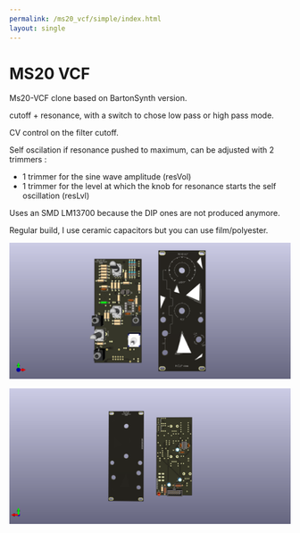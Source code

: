 ```yaml
---
permalink: /ms20_vcf/simple/index.html
layout: single
---
```


# MS20 VCF

Ms20-VCF clone based on BartonSynth version.

cutoff + resonance, with a switch to chose low pass or high pass mode.

CV control on the filter cutoff.

Self oscilation if resonance pushed to maximum, can be adjusted with 2 trimmers :

- 1 trimmer for the sine wave amplitude (resVol)
- 1 trimmer for the level at which the knob for resonance starts the self oscillation (resLvl)

Uses an SMD LM13700 because the DIP ones are not produced anymore.

Regular build, I use ceramic capacitors but you can use film/polyester.

![3D single MS20-VCF(front)](image/MS20-VCF-3D-front.png)

![3D single MS20-VCF(back)](image/MS20-VCF-3D-back.png)
